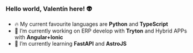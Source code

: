 ### Hello world, Valentín here! 👽

- 🔥 My current favourite languages are **Python** and **TypeScript**
- 🙋 I’m currently working on ERP develop with **Tryton** and Hybrid APPs with **Angular+Ionic**
- 🌱 I’m currently learning **FastAPI** and **AstroJS**

<!--<h3 align="left">Languages and Tools:</h3>
<p align="left"> 
    <a href="https://www.python.org" target="_blank" rel="noreferrer">
        <img src="https://raw.githubusercontent.com/devicons/devicon/master/icons/python/python-original.svg" alt="python" width="30" height="30"/>
    </a>
    <a href="https://angular.io/" target="_blank" rel="noreferrer">
        <img src="https://www.vectorlogo.zone/logos/angular/angular-icon.svg" alt="angular" width="30" height="30"/>
    </a>
    <a href="https://ionicframework.com/" target="_blank" rel="noreferrer">
        <img src="https://www.vectorlogo.zone/logos/ionicframework/ionicframework-icon.svg" alt="ionic-framework" width="30" height="30"/>
    </a>
    <a href="https://www.tryton.org/" target="_blank" rel="noreferrer">
        <img src="https://avatars.githubusercontent.com/u/3724976?s=200&v=4" alt="tryton-erp" width="30" height="30"/>
    </a>
    <a href="https://git-scm.com/" target="_blank" rel="noreferrer">
        <img src="https://www.vectorlogo.zone/logos/git-scm/git-scm-icon.svg" alt="git" width="30" height="30"/>
    </a>
</p>
-->
<!--
**vLorente/vLorente** is a ✨ _special_ ✨ repository because its `README.md` (this file) appears on your GitHub profile.

Here are some ideas to get you started:

- 🔭 I’m currently working on ...
- 🌱 I’m currently learning ...
- 👯 I’m looking to collaborate on ...
- 🤔 I’m looking for help with ...
- 💬 Ask me about ...
- 📫 How to reach me: ...
- 😄 Pronouns: ...
- ⚡ Fun fact: ...
-->
